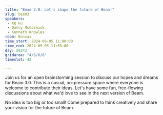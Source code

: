 ```yaml
---
title: "Beam 3.0: Let's shape the future of Beam!"
slug: beam3
speakers:
 - XQ Hu
 - Danny McCormick
 - Kenneth Knowles
room: Bonsai
time_start: 2024-09-05 11:00:00
time_end: 2024-09-05 11:55:00
day: 20242
gridarea: "4/5/6/6"
timeslot: 42

---
```


Join us for an open brainstorming session to discuss our hopes and dreams for Beam 3.0. This is a casual, no-pressure space where everyone is welcome to contribute their ideas. Let's have some fun, free-flowing discussions about what we'd love to see in the next version of Beam.

No idea is too big or too small! Come prepared to think creatively and share your vision for the future of Beam.